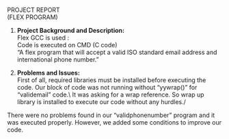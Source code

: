 PROJECT REPORT\
(FLEX PROGRAM)

1.	**Project Background and Description:**\
Flex GCC is used :\
Code is executed on CMD (C code)\
“A flex program that will accept a valid ISO standard email address and international phone number.”

2. **Problems and Issues:**\
First of all, required libraries must be installed before executing the code. Our block of code was not running without “yywrap()” for “validemail” code.\ 
It was asking for a wrap reference. So wrap up library is installed to execute our code without any hurdles./

There were no problems found in our “validphonenumber” program and it was executed properly. However, we added some conditions to improve our code.

